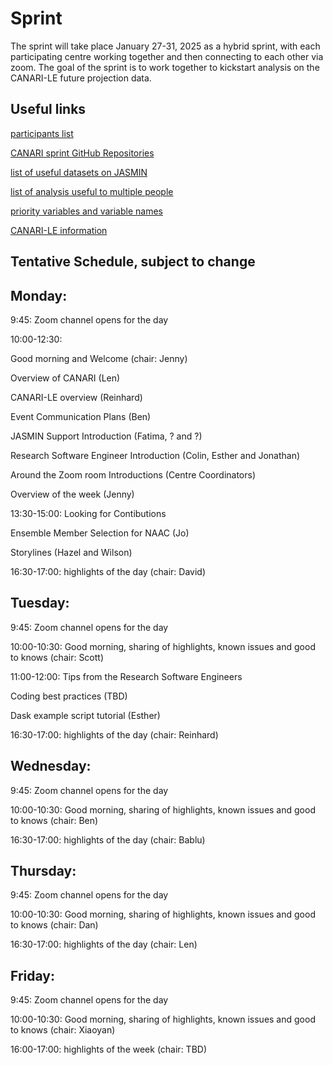 # Sprint

The sprint will take place January 27-31, 2025 as a hybrid sprint, with each participating centre working together and then connecting to each other via zoom.  The goal of the sprint is to work together to kickstart analysis on the CANARI-LE future projection data.

## Useful links

[participants list](https://docs.google.com/spreadsheets/d/1_7pbhmaz5qXzKH4mwG5r1b7NrKhNDDKP-B-z_ldl_Z8/edit?gid=0#gid=0)

[CANARI sprint GitHub Repositories](https://github.com/CANARI-sprint)

[list of useful datasets on JASMIN](https://docs.google.com/spreadsheets/d/10T_VkuiszrUwWMmDl8TxcSI5vdEQnf1Z/edit?pli=1#gid=1315481671)

[list of analysis useful to multiple people](https://docs.google.com/spreadsheets/d/1SDBcFaH3mWBIVluxx_irPIfmaR9x42rA/edit#gid=1072719862)
 
[priority variables and variable names](https://ncas-cms.github.io/canari/metadata/20240229-canari-le-priority-variables.xlsx)

[CANARI-LE information](https://ncas-cms.github.io/canari/)

## Tentative Schedule, subject to change

## Monday:

9:45: Zoom channel opens for the day

10:00-12:30: 

Good morning and Welcome (chair: Jenny)

Overview of CANARI (Len)

CANARI-LE overview (Reinhard)

Event Communication Plans (Ben)

JASMIN Support Introduction (Fatima, ? and ?)

Research Software Engineer Introduction (Colin, Esther and Jonathan)

Around the Zoom room Introductions (Centre Coordinators)

Overview of the week (Jenny)

13:30-15:00:  Looking for Contibutions    

Ensemble Member Selection for  NAAC (Jo)

Storylines (Hazel and Wilson)

16:30-17:00:  highlights of the day (chair: David)


## Tuesday:

9:45: Zoom channel opens for the day

10:00-10:30:  Good morning, sharing of highlights, known issues and good to knows (chair: Scott)

11:00-12:00:  Tips from the Research Software Engineers

Coding best practices (TBD)

Dask example script tutorial (Esther) 

16:30-17:00:  highlights of the day (chair: Reinhard)


## Wednesday:

9:45: Zoom channel opens for the day

10:00-10:30:  Good morning, sharing of highlights, known issues and good to knows (chair: Ben) 

16:30-17:00:  highlights of the day (chair: Bablu)


## Thursday:

9:45: Zoom channel opens for the day

10:00-10:30:  Good morning, sharing of highlights, known issues and good to knows (chair: Dan) 

16:30-17:00:  highlights of the day (chair: Len)


## Friday:

9:45: Zoom channel opens for the day

10:00-10:30:  Good morning, sharing of highlights, known issues and good to knows (chair: Xiaoyan)

16:00-17:00:  highlights of the week (chair: TBD)

